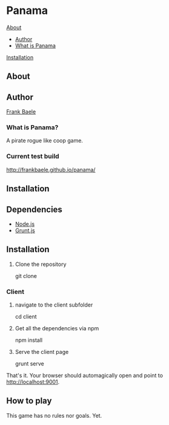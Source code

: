 Panama
======

[About](#about)

* [Author](#author)
* [What is Panama](#what-is-panama)

[Installation](#installation)


About
-----

## Author

[Frank Baele](http://github.com/frankbaele)

### What is Panama?

A pirate rogue like coop game.

### Current test build

http://frankbaele.github.io/panama/

Installation
------------

## Dependencies

* [Node.js](http://node.js)
* [Grunt.js](http://grunt.js)

## Installation

1. Clone the repository

    git clone <url>

### Client

1. navigate to the client subfolder

    cd client

2. Get all the dependencies via npm

    npm install

3. Serve the client page

    grunt serve

That's it. Your browser should automagically open and point to [http://localhost:9001](http://localhost:9001).

How to play
-----------

This game has no rules nor goals. Yet.




